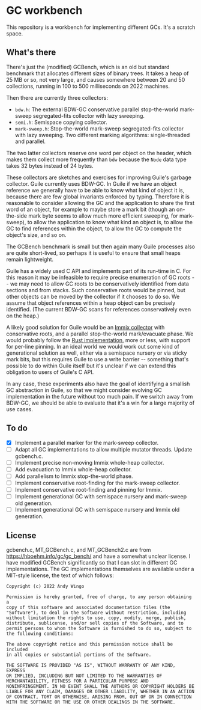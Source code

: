 # GC workbench

This repository is a workbench for implementing different GCs.  It's a
scratch space.

## What's there

There's just the (modified) GCBench, which is an old but standard
benchmark that allocates different sizes of binary trees.  It takes a
heap of 25 MB or so, not very large, and causes somewhere between 20 and
50 collections, running in 100 to 500 milliseconds on 2022 machines.

Then there are currently three collectors:

 - `bdw.h`: The external BDW-GC conservative parallel stop-the-world
   mark-sweep segregated-fits collector with lazy sweeping.
 - `semi.h`: Semispace copying collector.
 - `mark-sweep.h`: Stop-the-world mark-sweep segregated-fits collector
   with lazy sweeping.  Two different marking algorithms:
   single-threaded and parallel.

The two latter collectors reserve one word per object on the header,
which makes them collect more frequently than `bdw` because the `Node`
data type takes 32 bytes instead of 24 bytes.

These collectors are sketches and exercises for improving Guile's
garbage collector.  Guile currently uses BDW-GC.  In Guile if we have an
object reference we generally have to be able to know what kind of
object it is, because there are few global invariants enforced by
typing.  Therefore it is reasonable to consider allowing the GC and the
application to share the first word of an object, for example to maybe
store a mark bit (though an on-the-side mark byte seems to allow much
more efficient sweeping, for mark-sweep), to allow the application to
know what kind an object is, to allow the GC to find references within
the object, to allow the GC to compute the object's size, and so on.

The GCBench benchmark is small but then again many Guile processes also
are quite short-lived, so perhaps it is useful to ensure that small
heaps remain lightweight.

Guile has a widely used C API and implements part of its run-time in C.
For this reason it may be infeasible to require precise enumeration of
GC roots -- we may need to allow GC roots to be conservatively
identified from data sections and from stacks.  Such conservative roots
would be pinned, but other objects can be moved by the collector if it
chooses to do so.  We assume that object references within a heap object
can be precisely identified.  (The current BDW-GC scans for references
conservatively even on the heap.)

A likely good solution for Guile would be an [Immix
collector](https://www.cs.utexas.edu/users/speedway/DaCapo/papers/immix-pldi-2008.pdf)
with conservative roots, and a parallel stop-the-world mark/evacuate
phase.  We would probably follow the [Rust
implementation](http://users.cecs.anu.edu.au/~steveb/pubs/papers/rust-ismm-2016.pdf),
more or less, with support for per-line pinning.  In an ideal world we
would work out some kind of generational solution as well, either via a
semispace nursery or via sticky mark bits, but this requires Guile to
use a write barrier -- something that's possible to do within Guile
itself but it's unclear if we can extend this obligation to users of
Guile's C API.

In any case, these experiments also have the goal of identifying a
smallish GC abstraction in Guile, so that we might consider evolving GC
implementation in the future without too much pain.  If we switch away
from BDW-GC, we should be able to evaluate that it's a win for a large
majority of use cases.

## To do

 - [X] Implement a parallel marker for the mark-sweep collector.
 - [ ] Adapt all GC implementations to allow multiple mutator threads.
   Update gcbench.c.
 - [ ] Implement precise non-moving Immix whole-heap collector.
 - [ ] Add evacuation to Immix whole-heap collector.
 - [ ] Add parallelism to Immix stop-the-world phase.
 - [ ] Implement conservative root-finding for the mark-sweep collector.
 - [ ] Implement conservative root-finding and pinning for Immix.
 - [ ] Implement generational GC with semispace nursery and mark-sweep
   old generation.
 - [ ] Implement generational GC with semispace nursery and Immix
   old generation.

## License

gcbench.c, MT_GCBench.c, and MT_GCBench2.c are from
https://hboehm.info/gc/gc_bench/ and have a somewhat unclear license.  I
have modified GCBench significantly so that I can slot in different GC
implementations.  The GC implementations themselves are available under
a MIT-style license, the text of which follows:

```
Copyright (c) 2022 Andy Wingo

Permission is hereby granted, free of charge, to any person obtaining a
copy of this software and associated documentation files (the
"Software"), to deal in the Software without restriction, including
without limitation the rights to use, copy, modify, merge, publish,
distribute, sublicense, and/or sell copies of the Software, and to
permit persons to whom the Software is furnished to do so, subject to
the following conditions:

The above copyright notice and this permission notice shall be included
in all copies or substantial portions of the Software.

THE SOFTWARE IS PROVIDED "AS IS", WITHOUT WARRANTY OF ANY KIND, EXPRESS
OR IMPLIED, INCLUDING BUT NOT LIMITED TO THE WARRANTIES OF
MERCHANTABILITY, FITNESS FOR A PARTICULAR PURPOSE AND
NONINFRINGEMENT. IN NO EVENT SHALL THE AUTHORS OR COPYRIGHT HOLDERS BE
LIABLE FOR ANY CLAIM, DAMAGES OR OTHER LIABILITY, WHETHER IN AN ACTION
OF CONTRACT, TORT OR OTHERWISE, ARISING FROM, OUT OF OR IN CONNECTION
WITH THE SOFTWARE OR THE USE OR OTHER DEALINGS IN THE SOFTWARE.
```
